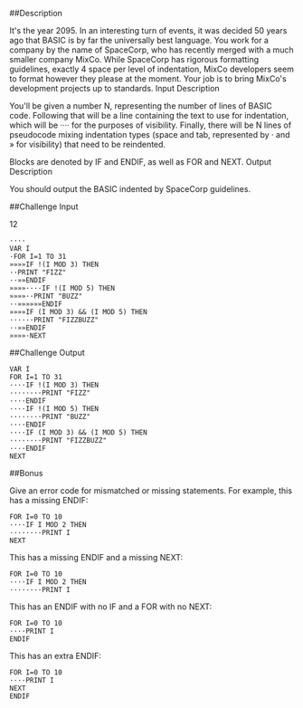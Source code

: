##Description

It's the year 2095. In an interesting turn of events, it was decided 50 years ago that BASIC is by far the universally best language. You work for a company by the name of SpaceCorp, who has recently merged with a much smaller company MixCo. While SpaceCorp has rigorous formatting guidelines, exactly 4 space per level of indentation, MixCo developers seem to format however they please at the moment. Your job is to bring MixCo's development projects up to standards.
Input Description

You'll be given a number N, representing the number of lines of BASIC code. Following that will be a line containing the text to use for indentation, which will be ···· for the purposes of visibility. Finally, there will be N lines of pseudocode mixing indentation types (space and tab, represented by · and » for visibility) that need to be reindented.

Blocks are denoted by IF and ENDIF, as well as FOR and NEXT.
Output Description

You should output the BASIC indented by SpaceCorp guidelines.

##Challenge Input

12
```
····
VAR I
·FOR I=1 TO 31
»»»»IF !(I MOD 3) THEN
··PRINT "FIZZ"
··»»ENDIF
»»»»····IF !(I MOD 5) THEN
»»»»··PRINT "BUZZ"
··»»»»»»ENDIF
»»»»IF (I MOD 3) && (I MOD 5) THEN
······PRINT "FIZZBUZZ"
··»»ENDIF
»»»»·NEXT
```

##Challenge Output

```
VAR I
FOR I=1 TO 31
····IF !(I MOD 3) THEN
········PRINT "FIZZ"
····ENDIF
····IF !(I MOD 5) THEN
········PRINT "BUZZ"
····ENDIF
····IF (I MOD 3) && (I MOD 5) THEN
········PRINT "FIZZBUZZ"
····ENDIF
NEXT
```

##Bonus

Give an error code for mismatched or missing statements. For example, this has a missing ENDIF:
```
FOR I=0 TO 10
····IF I MOD 2 THEN
········PRINT I
NEXT
```
This has a missing ENDIF and a missing NEXT:
```
FOR I=0 TO 10
····IF I MOD 2 THEN
········PRINT I
```
This has an ENDIF with no IF and a FOR with no NEXT:
```
FOR I=0 TO 10
····PRINT I
ENDIF
```
This has an extra ENDIF:
```
FOR I=0 TO 10
····PRINT I
NEXT
ENDIF
```
